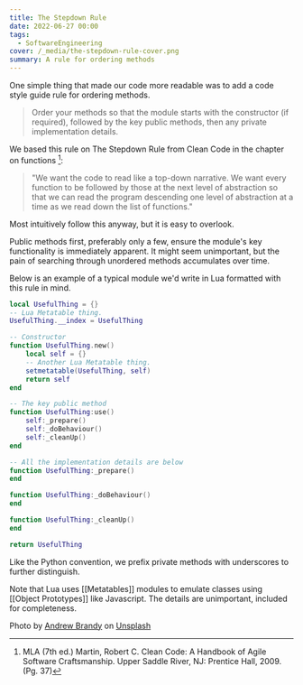 ```yaml
---
title: The Stepdown Rule
date: 2022-06-27 00:00
tags:
  - SoftwareEngineering
cover: /_media/the-stepdown-rule-cover.png
summary: A rule for ordering methods
---
```


One simple thing that made our code more readable was to add a code style guide rule for ordering methods.

> Order your methods so that the module starts with the constructor (if required), followed by the key public methods, then any private implementation details.

We based this rule on The Stepdown Rule from Clean Code in the chapter on functions [^1]:

> "We want the code to read like a top-down narrative. We want every function to be followed by those at the next level of abstraction so that we can read the program descending one level of abstraction at a time as we read down the list of functions."

Most intuitively follow this anyway, but it is easy to overlook.

Public methods first, preferably only a few, ensure the module's key functionality is immediately apparent. It might seem unimportant, but the pain of searching through unordered methods accumulates over time.

Below is an example of a typical module we'd write in Lua formatted with this rule in mind.

```lua
local UsefulThing = {}
-- Lua Metatable thing.
UsefulThing.__index = UsefulThing

-- Constructor
function UsefulThing.new()
    local self = {}
    -- Another Lua Metatable thing.
    setmetatable(UsefulThing, self)
    return self
end

-- The key public method
function UsefulThing:use()
    self:_prepare()
    self:_doBehaviour()
    self:_cleanUp()
end

-- All the implementation details are below
function UsefulThing:_prepare()
end

function UsefulThing:_doBehaviour()
end

function UsefulThing:_cleanUp()
end

return UsefulThing
```

Like the Python convention, we prefix private methods with underscores to further distinguish.

Note that Lua uses [[Metatables]] modules to emulate classes using [[Object Prototypes]] like Javascript. The details are unimportant, included for completeness.

Photo by <a href="https://unsplash.com/@andrew23brandy?utm_source=unsplash&utm_medium=referral&utm_content=creditCopyText">Andrew Brandy</a> on <a href="https://unsplash.com/s/photos/complexity-step?utm_source=unsplash&utm_medium=referral&utm_content=creditCopyText">Unsplash</a>
  
[^1]: MLA (7th ed.) Martin, Robert C. Clean Code: A Handbook of Agile Software Craftsmanship. Upper Saddle River, NJ: Prentice Hall, 2009. (Pg. 37)